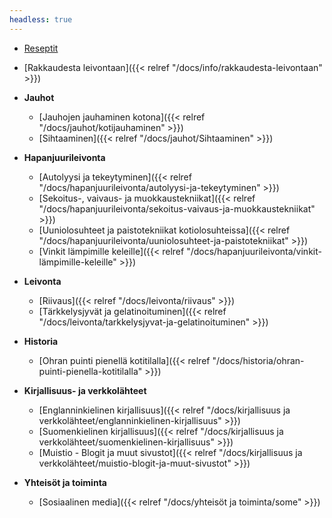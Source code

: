 ```yaml
---
headless: true
---
```


- [Reseptit](/tags/reseptit)
- [Rakkaudesta leivontaan]({{< relref "/docs/info/rakkaudesta-leivontaan" >}})

- **Jauhot**
  - [Jauhojen jauhaminen kotona]({{< relref "/docs/jauhot/kotijauhaminen" >}})
  - [Sihtaaminen]({{< relref "/docs/jauhot/Sihtaaminen" >}})

- **Hapanjuurileivonta**
  - [Autolyysi ja tekeytyminen]({{< relref "/docs/hapanjuurileivonta/autolyysi-ja-tekeytyminen" >}})
  - [Sekoitus-, vaivaus- ja muokkaustekniikat]({{< relref "/docs/hapanjuurileivonta/sekoitus-vaivaus-ja-muokkaustekniikat" >}})
  - [Uuniolosuhteet ja paistotekniikat kotiolosuhteissa]({{< relref "/docs/hapanjuurileivonta/uuniolosuhteet-ja-paistotekniikat" >}})
  - [Vinkit lämpimille keleille]({{< relref "/docs/hapanjuurileivonta/vinkit-lämpimille-keleille" >}})

- **Leivonta**
  - [Riivaus]({{< relref "/docs/leivonta/riivaus" >}})
  - [Tärkkelysjyvät ja gelatinoituminen]({{< relref "/docs/leivonta/tarkkelysjyvat-ja-gelatinoituminen" >}})

- **Historia**
  - [Ohran puinti pienellä kotitilalla]({{< relref "/docs/historia/ohran-puinti-pienella-kotitilalla" >}})

- **Kirjallisuus- ja verkkolähteet**
  - [Englanninkielinen kirjallisuus]({{< relref "/docs/kirjallisuus ja verkkolähteet/englanninkielinen-kirjallisuus" >}})
  - [Suomenkielinen kirjallisuus]({{< relref "/docs/kirjallisuus ja verkkolähteet/suomenkielinen-kirjallisuus" >}})
  - [Muistio - Blogit ja muut sivustot]({{< relref "/docs/kirjallisuus ja verkkolähteet/muistio-blogit-ja-muut-sivustot" >}})

- **Yhteisöt ja toiminta**
  - [Sosiaalinen media]({{< relref "/docs/yhteisöt ja toiminta/some" >}})

